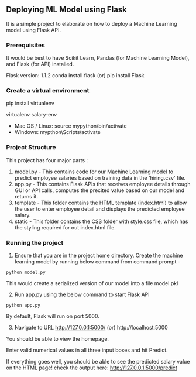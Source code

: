## Deploying ML Model using Flask
It is a simple project to elaborate on how to deploy a Machine Learning model using Flask API.

### Prerequisites
It would be best to have Scikit Learn, Pandas (for Machine Learning Model), and Flask (for API) installed.

Flask version: 1.1.2
conda install flask (or) pip install Flask

### Create a virtual environment
pip install virtualenv

virtualenv salary-env

- Mac OS / Linux: source mypython/bin/activate
- Windows: mypthon\Scripts\activate

### Project Structure
This project has four major parts :
1. model.py - This contains code for our Machine Learning model to predict employee salaries based on training data in the 'hiring.csv' file.
2. app.py - This contains Flask APIs that receives employee details through GUI or API calls, computes the precited value based on our model and returns it.
3. template - This folder contains the HTML template (index.html) to allow the user to enter employee detail and displays the predicted employee salary.
4. static - This folder contains the CSS folder with style.css file, which has the styling required for out index.html file.

### Running the project
1. Ensure that you are in the project home directory. Create the machine learning model by running below command from command prompt -
```
python model.py
```
This would create a serialized version of our model into a file model.pkl

2. Run app.py using the below command to start Flask API
```
python app.py
```
By default, Flask will run on port 5000.

3. Navigate to URL http://127.0.0.1:5000/ (or) http://localhost:5000

You should be able to view the homepage.

Enter valid numerical values in all three input boxes and hit Predict.

If everything goes well, you should be able to see the predicted salary value on the HTML page!
check the output here: http://127.0.0.1:5000/predict


